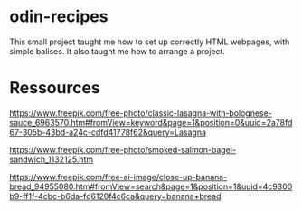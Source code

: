 # odin-recipes

This small project taught me how to set up correctly HTML webpages, with simple balises.
It also taught me how to arrange a project.

# Ressources
https://www.freepik.com/free-photo/classic-lasagna-with-bolognese-sauce_6963570.htm#fromView=keyword&page=1&position=0&uuid=2a78fd67-305b-43bd-a24c-cdfd41778f62&query=Lasagna

https://www.freepik.com/free-photo/smoked-salmon-bagel-sandwich_1132125.htm

https://www.freepik.com/free-ai-image/close-up-banana-bread_94955080.htm#fromView=search&page=1&position=1&uuid=4c9300b9-ff1f-4cbc-b6da-fd6120f4c6ca&query=banana+bread
